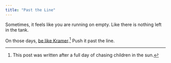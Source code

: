 ```yaml
---
title: "Past the Line"
---
```


Sometimes, it feels like you are running on empty. 
Like there is nothing left in the tank.

On those days, [be like Kramer](https://www.youtube.com/watch?v=TuEdU_lrtZk&pp=ygURa3JhbWVyIHBhc3QgZW1wdHk%3D).[^1] 
Push it past the line. 

[^1]: This post was written after a full day of chasing children in the sun. 
